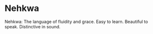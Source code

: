 # Nehkwa
Nehkwa:  The language of fluidity and grace.  Easy to learn. Beautiful to speak. Distinctive in sound.
